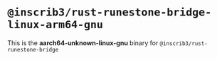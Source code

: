 # `@inscrib3/rust-runestone-bridge-linux-arm64-gnu`

This is the **aarch64-unknown-linux-gnu** binary for `@inscrib3/rust-runestone-bridge`
